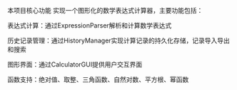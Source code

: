 本项目核心功能
实现一个图形化的数学表达式计算器，主要功能包括：

表达式计算：通过ExpressionParser解析和计算数学表达式

历史记录管理：通过HistoryManager实现计算记录的持久化存储，记录导入导出和搜索

图形界面：通过CalculatorGUI提供用户交互界面

函数支持：绝对值、取整、三角函数、自然对数、平方根、​​​​​​​幂函数
